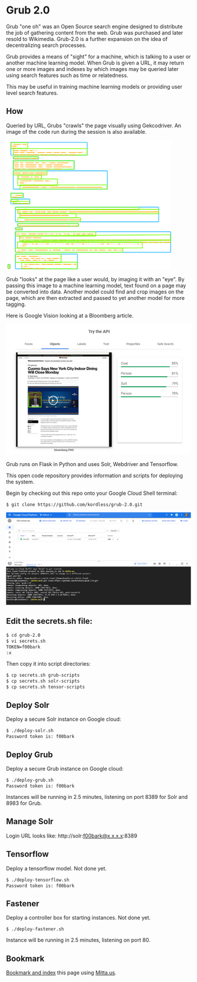 # Grub 2.0
Grub "one oh" was an Open Source search engine designed to distribute the job of gathering content from the web. Grub was purchased and later resold to Wikimedia. Grub-2.0 is a further expansion on the idea of decentralizing search processes.

Grub provides a means of "sight" for a machine, which is talking to a user or another machine learning model. When Grub is given a URL, it may return one or more images and indexes by which images may be queried later using search features such as time or relatedness. 

This may be useful in training machine learning models or providing user level search features.

## How
Queried by URL, Grubs "crawls" the page visually using Gekcodriver. An image of the code run during the session is also available.

![foo](https://raw.githubusercontent.com/kordless/grub-2.0/main/docs/index.png)

Grub "looks" at the page like a user would, by imaging it with an "eye". By passing this image to a machine learning model, text found on a page may be converted into data. Another model could find and crop images on the page, which are then extracted and passed to yet another model for more tagging.

Here is Google Vision looking at a Bloomberg article.

![andy](https://raw.githubusercontent.com/kordless/grub-2.0/main/docs/googlevision.PNG)

Grub runs on Flask in Python and uses Solr, Webdriver and Tensorflow.

This open code repository provides information and scripts for deploying the system.

Begin by checking out this repo onto your Google Cloud Shell terminal:

```
$ git clone https://github.com/kordless/grub-2.0.git
```

![foo](https://github.com/kordless/grub-2.0/blob/main/docs/googlecloud.PNG?raw=true)

## Edit the secrets.sh file:

```
$ cd grub-2.0
$ vi secrets.sh
TOKEN=f00bark
:x
```

Then copy it into script directories:

```
$ cp secrets.sh grub-scripts
$ cp secrets.sh solr-scripts
$ cp secrets.sh tensor-scripts
```

## Deploy Solr
Deploy a secure Solr instance on Google cloud:

```
$ ./deploy-solr.sh
Password token is: f00bark
```

## Deploy Grub
Deploy a secure Grub instance on Google cloud:

```
$ ./deploy-grub.sh
Password token is: f00bark
```

Instances will be running in 2.5 minutes, listening on port 8389 for Solr and 8983 for Grub.

## Manage Solr
Login URL looks like: http://solr:f00bark@x.x.x.x:8389

## Tensorflow
Deploy a tensorflow model. Not done yet.

```
$ ./deploy-tensorflow.sh
Password token is: f00bark
```

## Fastener
Deploy a controller box for starting instances. Not done yet.

```
$ ./deploy-fastener.sh
```

Instance will be running in 2.5 minutes, listening on port 80.

## Bookmark
[Bookmark and index](https://mitta.us/https://github.com/kordless/mitta-deploy/) this page using [Mitta.us](https://mitta.us/https://github.com/kordless/mitta-deploy/).
